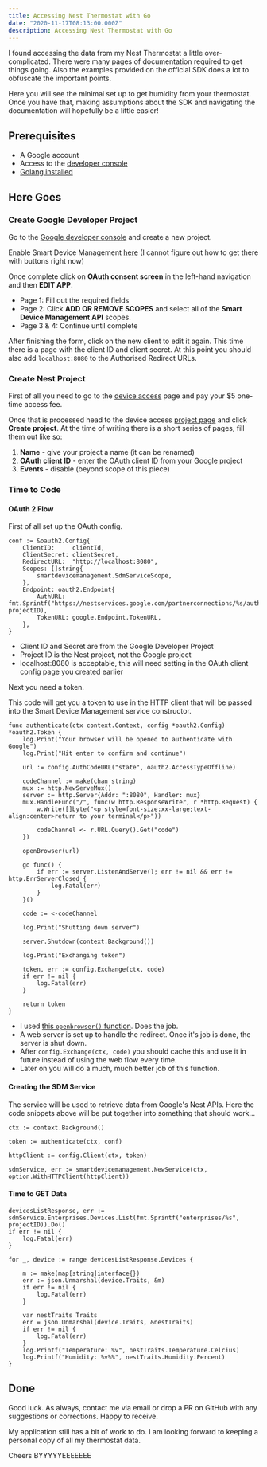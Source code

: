```yaml
---
title: Accessing Nest Thermostat with Go
date: "2020-11-17T08:13:00.000Z"
description: Accessing Nest Thermostat with Go
---
```


I found accessing the data from my Nest Thermostat a little over-complicated.
There were many pages of documentation required to get things going. Also the
examples provided on the official SDK does a lot to obfuscate the important
points.

Here you will see the minimal set up to get humidity from your thermostat. Once
you have that, making assumptions about the SDK and navigating the documentation
will hopefully be a little easier!

## Prerequisites

- A Google account
- Access to the [developer console][0]
- [Golang installed][1]

## Here Goes

### Create Google Developer Project

Go to the [Google developer console][0] and create a new project.

Enable Smart Device Management [here][4] (I cannot figure out how to get there
with buttons right now)

Once complete click on **OAuth consent screen** in the left-hand navigation
and then **EDIT APP**.

- Page 1: Fill out the required fields
- Page 2: Click **ADD OR REMOVE SCOPES** and select all of the **Smart Device
  Management API** scopes.
- Page 3 & 4: Continue until complete

After finishing the form, click on the new client to edit it again. This time
there is a page with the client ID and client secret. At this point you should
also add `localhost:8080` to the Authorised Redirect URLs.

### Create Nest Project

First of all you need to go to the [device access][2] page and pay your \$5
one-time access fee.

Once that is processed head to the device access [project page][3] and click
**Create project**. At the time of writing there is a short series of pages,
fill them out like so:

1. **Name** - give your project a name (it can be renamed)
2. **OAuth client ID** - enter the OAuth client ID from your Google project
3. **Events** - disable (beyond scope of this piece)

### Time to Code

#### OAuth 2 Flow

First of all set up the OAuth config.

```golang
conf := &oauth2.Config{
    ClientID:     clientId,
    ClientSecret: clientSecret,
    RedirectURL:  "http://localhost:8080",
    Scopes: []string{
        smartdevicemanagement.SdmServiceScope,
    },
    Endpoint: oauth2.Endpoint{
        AuthURL:  fmt.Sprintf("https://nestservices.google.com/partnerconnections/%s/auth", projectID),
        TokenURL: google.Endpoint.TokenURL,
    },
}
```

- Client ID and Secret are from the Google Developer Project
- Project ID is the Nest project, not the Google project
- localhost:8080 is acceptable, this will need setting in the OAuth client config page you created earlier

Next you need a token.

This code will get you a token to use in the HTTP client that will be
passed into the Smart Device Management service constructor.

```golang
func authenticate(ctx context.Context, config *oauth2.Config) *oauth2.Token {
    log.Print("Your browser will be opened to authenticate with Google")
    log.Print("Hit enter to confirm and continue")

    url := config.AuthCodeURL("state", oauth2.AccessTypeOffline)

    codeChannel := make(chan string)
    mux := http.NewServeMux()
    server := http.Server{Addr: ":8080", Handler: mux}
    mux.HandleFunc("/", func(w http.ResponseWriter, r *http.Request) {
        w.Write([]byte("<p style=font-size:xx-large;text-align:center>return to your terminal</p>"))

        codeChannel <- r.URL.Query().Get("code")
    })

    openBrowser(url)

    go func() {
        if err := server.ListenAndServe(); err != nil && err != http.ErrServerClosed {
            log.Fatal(err)
        }
    }()

    code := <-codeChannel

    log.Print("Shutting down server")

    server.Shutdown(context.Background())

    log.Print("Exchanging token")

    token, err := config.Exchange(ctx, code)
    if err != nil {
        log.Fatal(err)
    }

    return token
}
```

- I used [this `openbrowser()` function][5]. Does the job.
- A web server is set up to handle the redirect. Once it's job is done, the
  server is shut down.
- After `config.Exchange(ctx, code)` you should cache this and use it in future
  instead of using the web flow every time.
- Later on you will do a much, much better job of this function.

#### Creating the SDM Service

The service will be used to retrieve data from Google's Nest APIs.
Here the code snippets above will be put together into something
that should work...

```golang
ctx := context.Background()

token := authenticate(ctx, conf)

httpClient := config.Client(ctx, token)

sdmService, err := smartdevicemanagement.NewService(ctx, option.WithHTTPClient(httpClient))
```

#### Time to GET Data

```golang
devicesListResponse, err := sdmService.Enterprises.Devices.List(fmt.Sprintf("enterprises/%s", projectID)).Do()
if err != nil {
    log.Fatal(err)
}

for _, device := range devicesListResponse.Devices {

    m := make(map[string]interface{})
    err := json.Unmarshal(device.Traits, &m)
    if err != nil {
        log.Fatal(err)
    }

    var nestTraits Traits
    err = json.Unmarshal(device.Traits, &nestTraits)
    if err != nil {
        log.Fatal(err)
    }
    log.Printf("Temperature: %v", nestTraits.Temperature.Celcius)
    log.Printf("Humidity: %v%%", nestTraits.Humidity.Percent)
}
```

## Done

Good luck. As always, contact me via email or drop a PR on GitHub with any
suggestions or corrections. Happy to receive.

My application still has a bit of work to do. I am looking forward to keeping a
personal copy of all my thermostat data.

Cheers BYYYYYEEEEEEE

[0]: https://console.developers.google.com/
[1]: https://golang.org/doc/install
[2]: https://developers.google.com/nest/device-access
[3]: https://console.nest.google.com/device-access/project-list
[4]: https://console.developers.google.com/projectselector2/apis/library/smartdevicemanagement.googleapis.com
[5]: (https://gist.github.com/hyg/9c4afcd91fe24316cbf0#file-gistfile1-txt)
